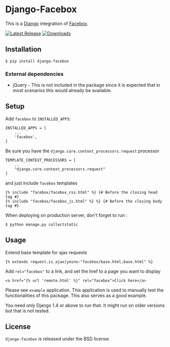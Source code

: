 Django-Facebox
==============

This is a [Django](https://www.djangoproject.com/) integration of [Facebox](http://defunkt.io/facebox/).

[![Latest Release](https://pypip.in/py/django-facebox/badge.png)](http://badge.fury.io/py/django-facebox) [![Downloads](https://pypip.in/py/django-facebox/badge.png)](https://crate.io/packages/django-facebox?version=latest)

## Installation

    $ pip install django-facebox

### External dependencies

* jQuery - This is not included in the package since it is expected that in most scenarios this would already be available.

## Setup

Add `facebox` to  `INSTALLED_APPS`:

    INSTALLED_APPS = [
		...
    	'facebox',
	]

Be sure you have the `django.core.context_processors.request` processor

	TEMPLATE_CONTEXT_PROCESSORS = [
		..
    	"django.core.context_processors.request"
	]

and just include `facebox` templates

    {% include "facebox/facebox_css.html" %} {# Before the closing head tag #}
	{% include "facebox/facebox_js.html" %} %} {# Before the closing body tag #}

When deploying on production server, don't forget to run :

    $ python manage.py collectstatic

## Usage

Extend base template for ajax requests

    {% extends request.is_ajax|yesno:"facebox/base.html,base.html" %}

Add `rel="facebox"` to a link, and set the href to a page you want to display

    <a href="{% url 'remote.html' %}" rel="facebox">Click here</a>

Please see `example` application. This application is used to manually test the functionalities of this package. This also serves as a good example.

You need only Django 1.4 or above to run that. It might run on older versions but that is not tested.

## License

`django-facebox` is released under the BSD license.
